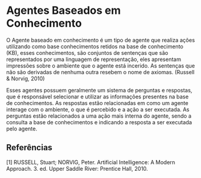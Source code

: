 # Agentes Baseados em Conhecimento

O Agente baseado em conhecimento é um tipo de agente que realiza ações utilizando como base conhecimentos retidos na base de conhecimento (KB), esses conhecimentos, são conjuntos de sentenças que são representados por uma linguagem de representação, eles apresentam impressões sobre o ambiente que o agente está incerido. As sentenças que não são derivadas de nenhuma outra resebem o nome de axiomas. (Russell & Norvig, 2010)

Esses agentes possuem geralmente um sistema de perguntas e respostas, que é responsável selecionar e utilizar as informações presentes na base de conhecimentos. As respostas estão relacionadas em como um agente interage com o ambiente, o que é percebido e a ação a ser executada. As perguntas estão relacionados a uma ação mais interna do agente, sendo a consulta a base de conhecimentos e indicando a resposta a ser executada pelo agente.


## Referências

[1] RUSSELL, Stuart; NORVIG, Peter. Artificial Intelligence: A Modern Approach. 3. ed. Upper Saddle River: 
Prentice Hall, 2010.